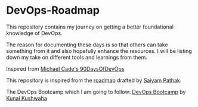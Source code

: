 # DevOps-Roadmap

This repository contains my journey on getting a better foundational knowledge of DevOps.

The reason for documenting these days is so that others can take something from it and also hopefully enhance the resources. I will be listing down my take on different tools and learnings from them. 

Inspired from [Michael Cade's 90DaysOfDevOps](https://github.com/MichaelCade/90DaysOfDevOps)

This repository is inspired from the [roadmap](https://github.com/saiyam1814/DevOpsRoadmap2022/blob/main/DevOps%20roadmap%202022.pdf) drafted by [Saiyam Pathak](https://github.com/saiyam1814).

The DevOps Bootcamp which I am going to follow: [DevOps Bootcamp]([https://youtube.com/playlist?list=PL9gnSGHSqcnoqBXdMwUTRod4Gi3eac2Ak]) by [Kunal Kushwaha](https://github.com/kunal-kushwaha)
